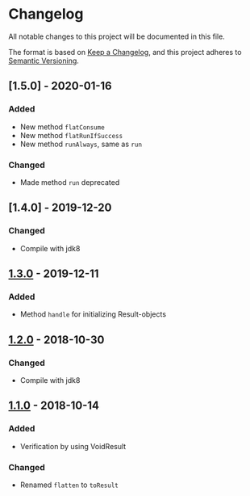 # Changelog

All notable changes to this project will be documented in this file.

The format is based on [Keep a Changelog](https://keepachangelog.com/en/1.0.0/),
and this project adheres to [Semantic Versioning](https://semver.org/spec/v2.0.0.html).

## [1.5.0] - 2020-01-16

### Added

- New method `flatConsume`
- New method `flatRunIfSuccess`
- New method `runAlways`, same as `run`

### Changed

- Made method `run` deprecated

## [1.4.0] - 2019-12-20

### Changed

- Compile with jdk8

## [1.3.0] - 2019-12-11

### Added

- Method `handle` for initializing Result-objects

## [1.2.0] - 2018-10-30

### Changed

- Compile with jdk8

## [1.1.0] - 2018-10-14

### Added

- Verification by using VoidResult

### Changed

- Renamed `flatten` to `toResult`

[1.3.0]: https://github.com/gorandalum/fluent-result/compare/v1.2.0...v1.3.0
[1.2.0]: https://github.com/gorandalum/fluent-result/compare/v1.1.0...v1.2.0
[1.1.0]: https://github.com/gorandalum/fluent-result/compare/v1.0.0...v1.1.0
[1.0.0]: https://github.com/gorandalum/fluent-result/releases/tag/v1.0.0